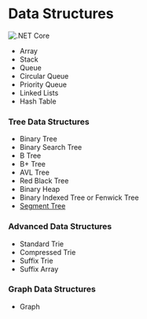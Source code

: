 # Data Structures

![.NET Core](https://github.com/pavankoppineni/data_structures/workflows/.NET%20Core/badge.svg)

* Array
* Stack
* Queue
* Circular Queue
* Priority Queue
* Linked Lists
* Hash Table

### Tree Data Structures

* Binary Tree
* Binary Search Tree
* B Tree
* B+ Tree
* AVL Tree
* Red Black Tree
* Binary Heap
* Binary Indexed Tree or Fenwick Tree
* [Segment Tree](./src/DataStructures/Tree/SegmentTree)

### Advanced Data Structures

* Standard Trie
* Compressed Trie
* Suffix Trie
* Suffix Array

### Graph Data Structures

* Graph
